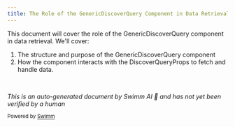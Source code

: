 ```yaml
---
title: The Role of the GenericDiscoverQuery Component in Data Retrieval
---
```

This document will cover the role of the GenericDiscoverQuery component in data retrieval. We'll cover:

1. The structure and purpose of the GenericDiscoverQuery component
2. How the component interacts with the DiscoverQueryProps to fetch and handle data.

&nbsp;

*This is an auto-generated document by Swimm AI 🌊 and has not yet been verified by a human*

<SwmMeta version="3.0.0" repo-id="Z2l0aHViJTNBJTNBZGVtby1zZW50cnklM0ElM0Fzd2ltbWlv" repo-name="demo-sentry"><sup>Powered by [Swimm](/)</sup></SwmMeta>
